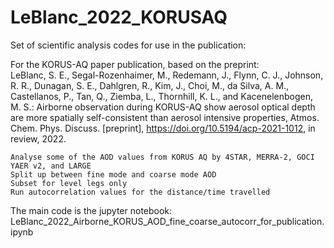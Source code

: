 # LeBlanc_2022_KORUSAQ
Set of scientific analysis codes for use in the publication:   

For the KORUS-AQ paper publication, based on the preprint:   
    LeBlanc, S. E., Segal-Rozenhaimer, M., Redemann, J., Flynn, C. J., Johnson, R. R., Dunagan, S. E., Dahlgren, R., Kim, J., Choi, M., da Silva, A. M., Castellanos, P., Tan, Q., Ziemba, L., Thornhill, K. L., and Kacenelenbogen, M. S.: Airborne observation during KORUS-AQ show aerosol optical depth are more spatially self-consistent than aerosol intensive properties, Atmos. Chem. Phys. Discuss. [preprint], https://doi.org/10.5194/acp-2021-1012, in review, 2022.
    
    Analyse some of the AOD values from KORUS AQ by 4STAR, MERRA-2, GOCI YAER v2, and LARGE
    Split up between fine mode and coarse mode AOD
    Subset for level legs only
    Run autocorrelation values for the distance/time travelled  

The main code is the jupyter notebook: LeBlanc_2022_Airborne_KORUS_AOD_fine_coarse_autocorr_for_publication.ipynb

